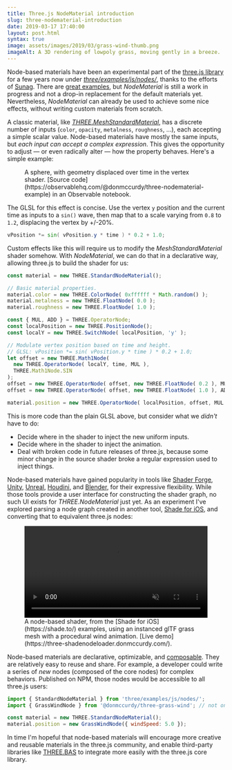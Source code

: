 ```yaml
---
title: Three.js NodeMaterial introduction
slug: three-nodematerial-introduction
date: 2019-03-17 17:40:00
layout: post.html
syntax: true
image: assets/images/2019/03/grass-wind-thumb.png
imageAlt: A 3D rendering of lowpoly grass, moving gently in a breeze.
---
```


Node-based materials have been an experimental part of the [three.js library](https://threejs.org/) for a few years now under [_three/examples/js/nodes/_](https://github.com/mrdoob/three.js/tree/dev/examples/js/nodes), thanks to the efforts of [Sunag](https://github.com/sunag). There are [great examples](https://github.com/sunag), but _NodeMaterial_ is still a work in progress and not a drop-in replacement for the default materials yet. Nevertheless, _NodeMaterial_ can already be used to achieve some nice effects, without writing custom materials from scratch.

A classic  material, like [_THREE.MeshStandardMaterial_](https://threejs.org/docs/#api/en/materials/MeshStandardMaterial), has a discrete number of inputs (`color`, `opacity`, `metalness`, `roughness`, ...), each accepting a simple scalar value. Node-based materials have mostly the same inputs, but *each input can accept a complex expression*. This gives the opportunity to adjust — or even radically alter — how the property behaves. Here's a simple example:

<figure>
<div id="view" class="async-content"></div>
<figcaption>
  A sphere, with geometry displaced over time in the vertex shader. [Source code](https://observablehq.com/@donmccurdy/three-nodematerial-example) in an Observable notebook.
</figcaption>
</figure>

The GLSL for this effect is concise. Use the vertex `y` position and the current time as inputs to a `sin()` wave, then map that to a scale varying from `0.8` to `1.2`, displacing the vertex by +/-20%.

```glsl
vPosition *= sin( vPosition.y * time ) * 0.2 + 1.0;
```

Custom effects like this will require us to modify the _MeshStandardMaterial_ shader somehow. With _NodeMaterial_, we can do that in a declarative way, allowing three.js to build the shader for us:

```js
const material = new THREE.StandardNodeMaterial();

// Basic material properties.
material.color = new THREE.ColorNode( 0xffffff * Math.random() );
material.metalness = new THREE.FloatNode( 0.0 );
material.roughness = new THREE.FloatNode( 1.0 );  

const { MUL, ADD } = THREE.OperatorNode;
const localPosition = new THREE.PositionNode();
const localY = new THREE.SwitchNode( localPosition, 'y' );

// Modulate vertex position based on time and height.
// GLSL: vPosition *= sin( vPosition.y * time ) * 0.2 + 1.0;
let offset = new THREE.Math1Node(
  new THREE.OperatorNode( localY, time, MUL ),
  THREE.Math1Node.SIN
);
offset = new THREE.OperatorNode( offset, new THREE.FloatNode( 0.2 ), MUL );
offset = new THREE.OperatorNode( offset, new THREE.FloatNode( 1.0 ), ADD );

material.position = new THREE.OperatorNode( localPosition, offset, MUL );
```

This is more code than the plain GLSL above, but consider what we _didn't_ have to do:

- Decide where in the shader to inject the new uniform inputs.
- Decide where in the shader to inject the animation.
- Deal with broken code in future releases of three.js, because some minor change in the source shader broke a regular expression used to inject things.

Node-based materials have gained popularity in tools like [Shader Forge](http://acegikmo.com/shaderforge/), [Unity](https://blogs.unity3d.com/2018/02/27/introduction-to-shader-graph-build-your-shaders-with-a-visual-editor/), [Unreal](https://docs.unrealengine.com/en-us/Engine/Rendering/Materials/Editor), [Houdini](https://www.sidefx.com/), and [Blender](https://docs.blender.org/manual/en/latest/render/blender_render/materials/nodes/introduction.html), for their expressive flexibility. While those tools provide a user interface for constructing the shader graph, no such UI exists for _THREE.NodeMaterial_ just yet. As an experiment I've explored parsing a node graph created in another tool, [Shade for iOS](https://shade.to/), and converting that to equivalent three.js nodes:

<figure>
  <video style="width: 100%;" autoplay muted loop>
    <source src="/assets/images/2019/03/grass-wind.webm" type="video/webm">
    <source src="/assets/images/2019/03/grass-wind.mov" type="video/mp4">
  </video>
  <figcaption style="max-width: 550px; margin: 0 auto;">
    A node-based shader, from the [Shade for iOS](https://shade.to/) examples, using an instanced glTF grass mesh with a procedural wind animation. [Live demo](https://three-shadenodeloader.donmccurdy.com/).
  </figcaption>
</figure>

Node-based materials are declarative, optimizable, and [composable](https://en.wikipedia.org/wiki/Composability). They are relatively easy to reuse and share. For example, a developer could write a series of _new_ nodes (composed of the core nodes) for complex behaviors. Published on NPM, those nodes would be accessible to all three.js users:

```js
import { StandardNodeMaterial } from 'three/examples/js/nodes/';
import { GrassWindNode } from '@donmccurdy/three-grass-wind'; // not on NPM.

const material = new THREE.StandardNodeMaterial();
material.position = new GrassWindNode({ windSpeed: 5.0 });
```

In time I'm hopeful that node-based materials will encourage more creative and reusable materials in the three.js community, and enable third-party libraries like [THREE.BAS](https://github.com/zadvorsky/three.bas) to integrate more easily with the three.js core library.

<script type="module">
  import { Runtime, Inspector, createLibrary } from '/notebook-runtime.js';
  import notebook from 'https://api.observablehq.com/@donmccurdy/three-nodematerial-example.js';

  const el = document.querySelector('#view');
  const library = createLibrary(el);

  Runtime.load(notebook, library, (cell) => {
    if (cell.name === 'view') {
      el.classList.remove('async-content');
      return new Inspector(el);
    }
  });
</script>
